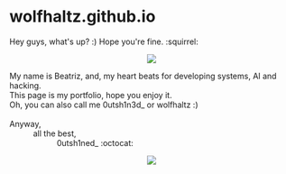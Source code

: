 # wolfhaltz.github.io

Hey guys, what's up? :)
Hope you're fine. :squirrel:
<br/>

<p align="center">
<img src="https://media.giphy.com/media/o0vwzuFwCGAFO/giphy.gif">
 </p>

 My name is Beatriz, and, my heart beats for developing systems, AI and hacking.<br/>
 This page is my portfolio, hope you enjoy it.<br/>
 Oh, you can also call me 0utsh1n3d_ or wolfhaltz :)<br/>
 <br/>
 Anyway,<br/>
&emsp;&emsp;&emsp;all the best,<br/>
&emsp;&emsp;&emsp;&emsp;&emsp;&emsp;0utsh1ned_ :octocat:
                     
<p align="center">
<img src="https://media.giphy.com/media/14kdiJUblbWBXy/giphy.gif">
 </p>

